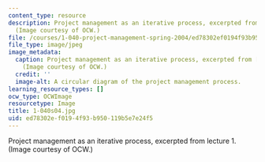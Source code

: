 ```yaml
---
content_type: resource
description: Project management as an iterative process, excerpted from lecture 1.
  (Image courtesy of OCW.)
file: /courses/1-040-project-management-spring-2004/ed78302ef0194f93b950119b5e7e24f5_1-040s04.jpg
file_type: image/jpeg
image_metadata:
  caption: Project management as an iterative process, excerpted from [lecture 1](/courses/1-040-project-management-spring-2004/pages/lecture-notes).
    (Image courtesy of OCW.)
  credit: ''
  image-alt: A circular diagram of the project management process.
learning_resource_types: []
ocw_type: OCWImage
resourcetype: Image
title: 1-040s04.jpg
uid: ed78302e-f019-4f93-b950-119b5e7e24f5
---
```

Project management as an iterative process, excerpted from lecture 1. (Image courtesy of OCW.)

